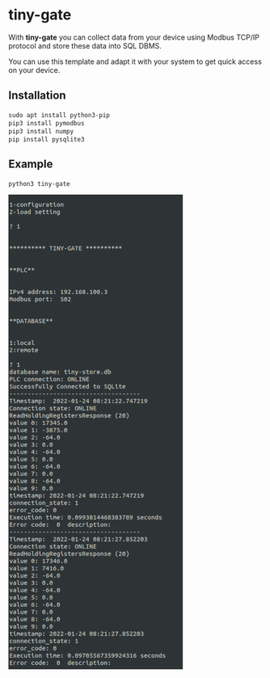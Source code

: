 # tiny-gate
With **tiny-gate** you can collect data from your device using Modbus TCP/IP protocol and store these data into SQL DBMS.

You can use this template and adapt it with your system to get quick access on your device.

## Installation
```
sudo apt install python3-pip
pip3 install pymodbus
pip3 install numpy
pip install pysqlite3
```

## Example
```
python3 tiny-gate
```

![tiny-gate-example](tiny-gate.png)



